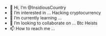 - 👋 Hi, I’m @InsidiousCountry
- 👀 I’m interested in ... Hacking cryptocurrency 
- 🌱 I’m currently learning ...
- 💞️ I’m looking to collaborate on ... Btc Heists
- 📫 How to reach me ... 

<!---
InsidiousCountry/InsidiousCountry is a ✨ special ✨ repository because its `README.md` (this file) appears on your GitHub profile.
You can click the Preview link to take a look at your changes.
--->

